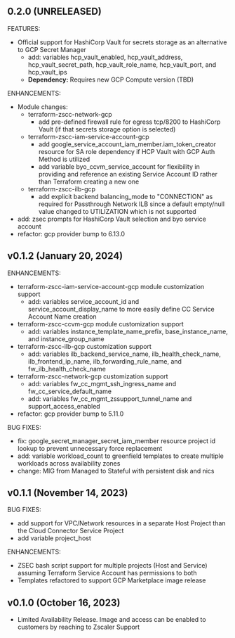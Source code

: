 ## 0.2.0 (UNRELEASED)
FEATURES:
* Official support for HashiCorp Vault for secrets storage as an alternative to GCP Secret Manager
    - add: variables hcp_vault_enabled, hcp_vault_address, hcp_vault_secret_path, hcp_vault_role_name, hcp_vault_port, and hcp_vault_ips
    - **Dependency:** Requires new GCP Compute version (TBD)

ENHANCEMENTS:
* Module changes:
    - terraform-zscc-network-gcp
        - add pre-defined firewall rule for egress tcp/8200 to HashiCorp Vault (if that secrets storage option is selected)
    - terraform-zscc-iam-service-account-gcp
        - add google_service_account_iam_member.iam_token_creator resource for SA role dependency if HCP Vault with GCP Auth Method is utilized
        - add variable byo_ccvm_service_account for flexibility in providing and reference an existing Service Account ID rather than Terraform creating a new one
    - terraform-zscc-ilb-gcp
        - add explicit backend balancing_mode to "CONNECTION" as required for Passthrough Network ILB since a default empty/null value changed to UTILIZATION which is not supported
* add: zsec prompts for HashiCorp Vault selection and byo service account
* refactor: gcp provider bump to 6.13.0


## v0.1.2 (January 20, 2024)
ENHANCEMENTS:
* terraform-zscc-iam-service-account-gcp module customization support
    - add: variables service_account_id and service_account_display_name to more easily define CC Service Account Name creation
* terraform-zscc-ccvm-gcp module customization support
    - add: variables instance_template_name_prefix, base_instance_name, and instance_group_name
* terraform-zscc-ilb-gcp customization support
    - add: variables ilb_backend_service_name, ilb_health_check_name, ilb_frontend_ip_name, ilb_forwarding_rule_name, and fw_ilb_health_check_name
* terraform-zscc-network-gcp customization support
    - add: variables fw_cc_mgmt_ssh_ingress_name and fw_cc_service_default_name
    - add: variables fw_cc_mgmt_zssupport_tunnel_name and support_access_enabled
* refactor: gcp provider bump to 5.11.0

BUG FIXES:
* fix: google_secret_manager_secret_iam_member resource project id lookup to prevent unnecessary force replacement
* add: variable workload_count to greenfield templates to create multiple workloads across availability zones
* change: MIG from Managed to Stateful with persistent disk and nics


## v0.1.1 (November 14, 2023)
BUG FIXES:
* add support for VPC/Network resources in a separate Host Project than the Cloud Connector Service Project
* add variable project_host

ENHANCEMENTS:
* ZSEC bash script support for multiple projects (Host and Service) assuming Terraform Service Account has permissions to both
* Templates refactored to support GCP Marketplace image release


## v0.1.0 (October 16, 2023)
* Limited Availability Release. Image and access can be enabled to customers by reaching to Zscaler Support
